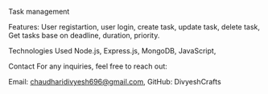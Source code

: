 Task management

Features: 
User registartion,
user login,
create task, 
update task,
delete task,
Get tasks base on deadline, duration, priority.

Technologies Used
Node.js,
Express.js,
MongoDB,
JavaScript,

Contact
For any inquiries, feel free to reach out:

Email: chaudharidivyesh696@gmail.com,
GitHub: DivyeshCrafts
